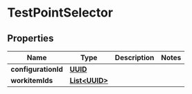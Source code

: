 # TestPointSelector

## Properties
Name | Type | Description | Notes
------------ | ------------- | ------------- | -------------
**configurationId** | [**UUID**](UUID.md) |  | 
**workitemIds** | [**List&lt;UUID&gt;**](UUID.md) |  | 
